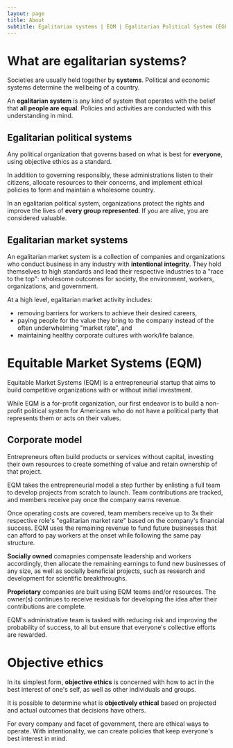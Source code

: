 ```yaml
---
layout: page
title: About
subtitle: Egalitarian systems | EQM | Egalitarian Political System (EGP)
---
```


# What are egalitarian systems?

Societies are usually held together by **systems**. Political and economic systems determine the wellbeing of a country.

An **egalitarian system** is any kind of system that operates with the belief that **all people are equal**. Policies and activities are conducted with this understanding in mind.

## Egalitarian political systems

Any political organization that governs based on what is best for **everyone**, using objective ethics as a standard.

In addition to governing responsibly, these administrations listen to their citizens, allocate resources to their concerns, and implement ethical policies to form and maintain a wholesome country.

In an egalitarian political system, organizations protect the rights and improve the lives of **every group represented**. If you are alive, you are considered valuable. 

## Egalitarian market systems

An egalitarian market system is a collection of companies and organizations who conduct business in any industry with **intentional integrity**. They hold themselves to high standards and lead their respective industries to a "race to the top": wholesome outcomes for society, the environment, workers, organizations, and government.

At a high level, egalitarian market activity includes: 

- removing barriers for workers to achieve their desired careers, 
- paying people for the value they bring to the company instead of the often underwhelming "market rate", and 
- maintaining healthy corporate cultures with work/life balance.


# Equitable Market Systems (EQM)

Equitable Market Systems (EQM) is a entrepreneurial startup that aims to build competitive organizations with or without initial investment. 

While EQM is a for-profit organization, our first endeavor is to build a non-profit political system for Americans who do not have a political party that represents them or acts on their values.

## Corporate model

Entrepreneurs often build products or services without capital, investing their own resources to create something of value and retain ownership of that project. 

EQM takes the entrepreneurial model a step further by enlisting a full team to develop projects from scratch to launch. Team contributions are tracked, and members receive pay once the company earns revenue.

Once operating costs are covered, team members receive up to 3x their respective role's "egalitarian market rate" based on the company's financial success. EQM uses the remaining revenue to fund future businesses that can afford to pay workers at the onset while following the same pay structure.

**Socially owned** comapnies compensate leadership and workers accordingly, then allocate the remaining earnings to fund new businesses of any size, as well as socially beneficial projects, such as research and development for scientific breakthroughs. 

**Proprietary** companies are built using EQM teams and/or resources. The owner(s) continues to receive residuals for developing the idea after their contributions are complete.

EQM's administrative team is tasked with reducing risk and improving the probability of success, to all but ensure that everyone's collective efforts are rewarded.

# Objective ethics

In its simplest form, **objective ethics** is concerned with how to act in the best interest of one's self, as well as other individuals and groups. 

It is possible to determine what is **objectively ethical** based on projected and actual outcomes that decisions have others.

For every company and facet of government, there are ethical ways to operate. With intentionality, we can create policies that keep everyone's best interest in mind.